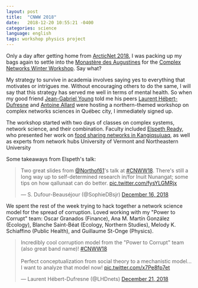 ```yaml
---
layout: post
title:  "CNWW 2018"
date:   2018-12-20 10:55:21 -0400
categories: science
language: english
tags: workshop physics project
---
```

Only a day after getting home from [ArcticNet 2018][ASM], I was packing up my bags again to settle into the [Monastère des Augustines][mon] for the [Complex Networks Winter Workshop][CNWW]. Say what?

My strategy to survive in academia involves saying yes to everything that motivates or intrigues me. Without encouraging others to do the same, I will say that this strategy has served me well in terms of mental health. So when my good friend [Jean-Gabriel Young][JGY] told me his peers [Laurent Hébert-Dufresne][LHD] and [Antoine Allard][AA] were hosting a northern-themed workshop on complex networks sciences in Québec city, I immediately signed up.

The workshop started with two days of classes on complex systems, network science, and their combination. Faculty included [Elspeth Ready][ER], who presented her work on [food sharing networks in Kangiqsujuaq][food], as well as experts from network hubs University of Vermont and Northeastern University

Some takeaways from Elspeth's talk:

<blockquote class="twitter-tweet"><p lang="en" dir="ltr">Two great slides from <a href="https://twitter.com/Northof61?ref_src=twsrc%5Etfw">@Northof61</a>&#39;s talk at <a href="https://twitter.com/hashtag/CNWW18?src=hash&amp;ref_src=twsrc%5Etfw">#CNWW18</a>. There&#39;s still a long way up to self-determined research in/for Inuit Nunangat; some tips on how qallunaat can do better. <a href="https://t.co/fysYLGMRjx">pic.twitter.com/fysYLGMRjx</a></p>&mdash; S. Dufour-Beauséjour (@SophieDBsjr) <a href="https://twitter.com/SophieDBsjr/status/1074386636031647744?ref_src=twsrc%5Etfw">December 16, 2018</a></blockquote> <script async src="https://platform.twitter.com/widgets.js" charset="utf-8"></script>

We spent the rest of the week trying to hack together a network science model for the spread of corruption. Loved working with my "Power to Corrupt" team: Oscar Granados (Finance), Ana M. Martín González (Ecology), Blanche Saint-Béat (Ecology, Northern Studies), Melody K. Schiaffino (Public Health), and Guillaume St-Onge (Physics).

<blockquote class="twitter-tweet"><p lang="en" dir="ltr">Incredibly cool corruption model from the &quot;Power to Corrupt&quot; team (also great band name)! <a href="https://twitter.com/hashtag/CNWW18?src=hash&amp;ref_src=twsrc%5Etfw">#CNWW18</a><br><br>Perfect conceptualization from social theory to a mechanistic model... I want to analyze that model now! <a href="https://t.co/x7Pe8fp7et">pic.twitter.com/x7Pe8fp7et</a></p>&mdash; Laurent Hébert-Dufresne (@LHDnets) <a href="https://twitter.com/LHDnets/status/1076201280031342592?ref_src=twsrc%5Etfw">December 21, 2018</a></blockquote> <script async src="https://platform.twitter.com/widgets.js" charset="utf-8"></script>



[ASM]:https://sdufourbeausejour.github.io/science/2018/12/09/ArcticNet.html
[mon]:https://monastere.ca/en
[CNWW]:http://vermontcomplexsystems.org/events/cnww/
[JGY]:http://www.jgyoung.ca
[LHD]:http://laurenthebertdufresne.github.io
[AA]:http://antoineallard.github.io
[ER]:https://elspethr.github.io
[food]:https://elspethr.github.io/research_summary_2018.pdf
